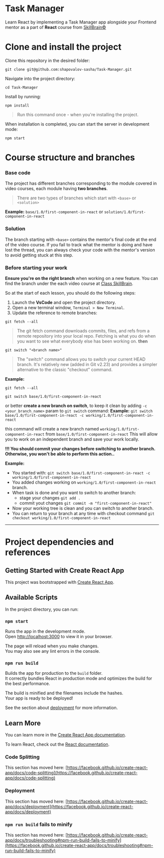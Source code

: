 # Task Manager

Learn React by implementing a Task Manager app alongside your Frontend mentor as a part of **React** course from [SkillBrain©](https://skillbrain.com/)

# Clone and install the project

Clone this repository in the desired folder:

`git clone git@github.com:shapovalov-sasha/Task-Manager.git`

Navigate into the project directory:

`cd Task-Manager`

Install by running:

`npm install`

> Run this command once - when you're installing  the project. 

When installation is completed, you can start the server in development mode:

`npm start`

# Course structure and branches

### Base code

The project has different branches corresponding to the module covered in video courses, each module having **two branches**.

> There are two types of branches which start with `<base>` or `<solution>`

**Example:**
`base/1.0/first-component-in-react` or `solution/1.0/first-component-in-react`

### Solution

The branch starting with `<base>` contains the mentor's final code at the end of the video course.
If you fail to track what the mentor is doing and have lost the thread, you can always check your code with the mentor's version to avoid getting stuck at this step.


### Before starting your work

 **Ensure you're on the right branch** when working on a new feature. You can find the branch under the each video course at [Class SkillBrain](https://class.skillbrain.com/).

So at the start of each lesson, you should do the following steps:

1. Launch the **VsCode** and open the project directory.
2. Open a new terminal window, `Terminal > New Terminal`.
3. Update the reference to remote branches:

  `git fetch --all`

  > The git fetch command downloads commits, files, and refs from a remote repository into your local repo. Fetching is what you do when you want to see what everybody else has been working on.
  > **then**

  `git switch "<branch name>"`

  > The "switch" command allows you to switch your current HEAD branch. It's relatively new (added in Git v2.23) and provides a simpler alternative to the classic "checkout" command.

  **Example:**

  `git fetch --all`

  `git switch base/1.0/first-component-in-react`
  
  or better **create a new branch on switch**, to keep it clean by adding `-c <your_branch_name>` param to `git switch` command:
  **Example:**
  `git switch base/1.0/first-component-in-react -c working/1.0/first-component-in-react`

  this command will create a new branch named `working/1.0/first-component-in-react` from `base/1.0/first-component-in-react`
  This will allow you to work on an independent branch and save your work locally.
 
  **!!! You should commit your changes before switching to another branch. Otherwise, you won't be able to perform this action..**

**Example:**

- You started with:
`git switch base/1.0/first-component-in-react -c working/1.0/first-component-in-react`
- You added changes working on `working/1.0/first-component-in-react` branch.
- When task is done and you want to switch to another branch: 
  - stage your changes `git add .`
  - commit yout changes `git commit -m "first-component-in-react"`
- Now your working tree is clean and you can switch to another branch.
- You can return to your branch at any time with checkout command `git checkout working/1.0/first-component-in-react`
  
___  

# Project dependencies and references

## Getting Started with Create React App

This project was bootstrapped with [Create React App](https://github.com/facebook/create-react-app).

## Available Scripts

In the project directory, you can run:

### `npm start`

Runs the app in the development mode.\
Open [http://localhost:3000](http://localhost:3000) to view it in your browser.

The page will reload when you make changes.\
You may also see any lint errors in the console.

### `npm run build`

Builds the app for production to the `build` folder.\
It correctly bundles React in production mode and optimizes the build for the best performance.

The build is minified and the filenames include the hashes.\
Your app is ready to be deployed!

See the section about [deployment](https://facebook.github.io/create-react-app/docs/deployment) for more information.

## Learn More

You can learn more in the [Create React App documentation](https://facebook.github.io/create-react-app/docs/getting-started).

To learn React, check out the [React documentation](https://reactjs.org/).

### Code Splitting

This section has moved here: [https://facebook.github.io/create-react-app/docs/code-splitting](https://facebook.github.io/create-react-app/docs/code-splitting)

### Deployment

This section has moved here: [https://facebook.github.io/create-react-app/docs/deployment](https://facebook.github.io/create-react-app/docs/deployment)

### `npm run build` fails to minify

This section has moved here: [https://facebook.github.io/create-react-app/docs/troubleshooting#npm-run-build-fails-to-minify](https://facebook.github.io/create-react-app/docs/troubleshooting#npm-run-build-fails-to-minify)
